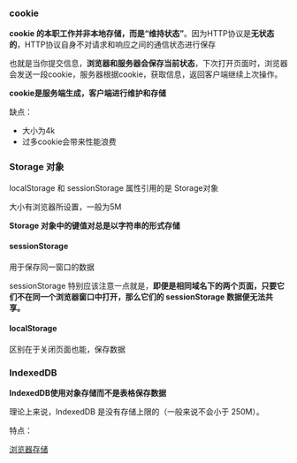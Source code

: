 ### cookie

**cookie 的本职工作并非本地存储，而是“维持状态”**。因为HTTP协议是**无状态的**，HTTP协议自身不对请求和响应之间的通信状态进行保存

也就是当你提交信息，**浏览器和服务器会保存当前状态**，下次打开页面时，浏览器会发送一段cookie，服务器根据cookie，获取信息，返回客户端继续上次操作。

**cookie是服务端生成，客户端进行维护和存储**




缺点：
* 大小为4k
* 过多cookie会带来性能浪费


### Storage 对象

localStorage 和 sessionStorage 属性引用的是 Storage对象

大小有浏览器所设置，一般为5M

**Storage 对象中的键值对总是以字符串的形式存储**


#### sessionStorage

用于保存同一窗口的数据

sessionStorage 特别应该注意一点就是，**即便是相同域名下的两个页面，只要它们不在同一个浏览器窗口中打开，那么它们的 sessionStorage 数据便无法共享。**


#### localStorage
区别在于关闭页面也能，保存数据



### IndexedDB
**IndexedDB使用对象存储而不是表格保存数据**

理论上来说，IndexedDB 是没有存储上限的（一般来说不会小于 250M）。



特点：





[浏览器存储](https://github.com/ljianshu/Blog/issues/25)